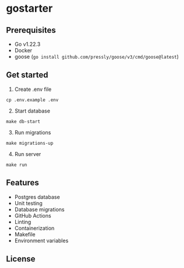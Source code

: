 # gostarter

## Prerequisites

- Go v1.22.3
- Docker
- goose (`go install github.com/pressly/goose/v3/cmd/goose@latest`)

## Get started

1. Create .env file

```
cp .env.example .env
```

2. Start database

```
make db-start
```

3. Run migrations

```
make migrations-up
```

4. Run server

```
make run
```

## Features

- Postgres database
- Unit testing
- Database migrations
- GitHub Actions
- Linting
- Containerization
- Makefile
- Environment variables

## License
